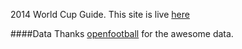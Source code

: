 2014 World Cup Guide. This site is live [here](isotope.pw)

####Data
Thanks [openfootball](http://openfootball.github.io/build.html) for the awesome data.

